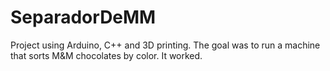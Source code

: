 # SeparadorDeMM
Project using Arduino, C++ and 3D printing. The goal was to run a machine that sorts M&amp;M chocolates by color. It worked.

